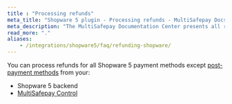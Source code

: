 ```yaml
---
title : "Processing refunds"
meta_title: "Shopware 5 plugin - Processing refunds - MultiSafepay Docs"
meta_description: "The MultiSafepay Documentation Center presents all relevant information about our Plugins and API. You can also find support pages for payment methods, tools and general questions as well as the contact details of our Support and Integration Teams."
read_more: "."
aliases: 
    - /integrations/shopware5/faq/refunding-shopware/
---
```

You can process refunds for all Shopware 5 payment methods except [post-payment methods](/payment-methods/billing-suite) from your:

- Shopware 5 backend
- [MultiSafepay Control](https://merchant.multisafepay.com)

